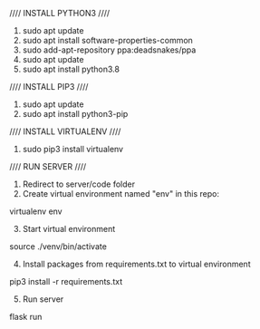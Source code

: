 ////         INSTALL PYTHON3          ////
1. sudo apt update
2. sudo apt install software-properties-common
3. sudo add-apt-repository ppa:deadsnakes/ppa
4. sudo apt update
5. sudo apt install python3.8


////         INSTALL PIP3          ////
1. sudo apt update
2. sudo apt install python3-pip


////         INSTALL VIRTUALENV          ////
1. sudo pip3 install virtualenv


////         RUN SERVER          ////
1. Redirect to server/code folder
2. Create virtual environment named "env" in this repo:

  virtualenv env

3. Start virtual environment

  source ./venv/bin/activate

4. Install packages from requirements.txt to virtual environment

  pip3 install -r requirements.txt

5. Run server

  flask run
